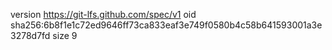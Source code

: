 version https://git-lfs.github.com/spec/v1
oid sha256:6b8f1e1c72ed9646ff73ca833eaf3e749f0580b4c58b641593001a3e3278d7fd
size 9
